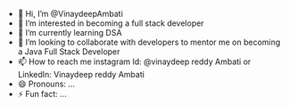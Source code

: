 - 👋 Hi, I’m @VinaydeepAmbati
- 👀 I’m interested in becoming a full stack developer
- 🌱 I’m currently learning DSA
- 💞️ I’m looking to collaborate with developers to mentor me on becoming a Java Full Stack Developer
- 📫 How to reach me instagram Id: @vinaydeep reddy Ambati or LinkedIn: Vinaydeep reddy Ambati
- 😄 Pronouns: ...
- ⚡ Fun fact: ...

<!---
VinaydeepAmbati/VinaydeepAmbati is a ✨ special ✨ repository because its `README.md` (this file) appears on your GitHub profile.
You can click the Preview link to take a look at your changes.
--->
